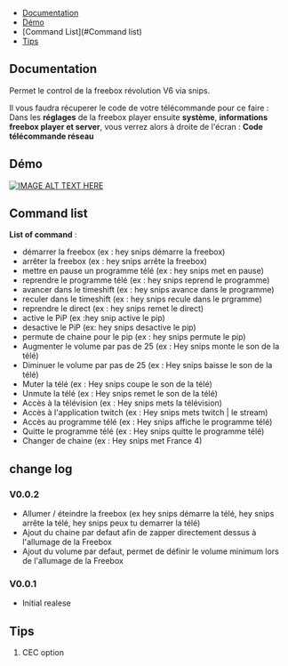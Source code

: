 - [Documentation](#Documentation)
- [Démo](#Démo)
- [Command List](#Command list)
- [Tips](#Tips)


## Documentation

Permet le control de la freebox révolution V6 via snips.

Il vous faudra récuperer le code de votre télécommande pour ce faire :
Dans les **réglages** de la freebox player ensuite **système**, **informations freebox player et server**, vous verrez alors à droite de l'écran : **Code télécommande réseau**

## Démo

[![IMAGE ALT TEXT HERE](http://img.youtube.com/vi/ntSlGBUQ0c0/0.jpg)](https://youtu.be/ntSlGBUQ0c0)


## Command list

**List of command** :
* démarrer la freebox (ex : hey snips démarre la freebox)
* arrêter la freebox (ex : hey snips arrête la freebox)
* mettre en pause un programme télé (ex : hey snips met en pause)
* reprendre le programme télé (ex : hey snips reprend le programme)
* avancer dans le timeshift (ex : hey snips avance dans le programme)
* reculer dans le timeshift (ex : hey snips recule dans le prgramme)
* reprendre le direct (ex : hey snips remet le direct)
* active le PiP (ex :hey snip active le pip)
* desactive le PiP (ex: hey snips desactive le pip)
* permute de chaine pour le pip (ex : hey snips permute le pip)
* Augmenter le volume par pas de 25 (ex : Hey snips monte le son de la télé)
* Diminuer le volume par pas de 25 (ex : Hey snips baisse le son de la télé)
* Muter la télé (ex : Hey snips coupe le son de la télé)
* Unmute la télé (ex : Hey snips remet le son de la télé)
* Accès à la télévision (ex : Hey snips mets la télévision)
* Accès à l'application twitch (ex : Hey snips mets twitch | le stream)
* Accès au programme télé (ex : Hey snips affiche le programme télé)
* Quitte le programme télé (ex : Hey snips quitte le programme télé)
* Changer de chaine (ex : Hey snips met France 4)

## change log

### V0.0.2

-   Allumer / éteindre la freebox (ex hey snips démarre la télé, hey snips arrête la télé, hey snips peux tu demarrer la télé)
-   Ajout du chaine par defaut afin de zapper directement dessus à l'allumage de la Freebox
-   Ajout du volume par defaut, permet de définir le volume minimum lors de l'allumage de la Freebox

### V0.0.1
-   Initial realese

## Tips

1. CEC option
